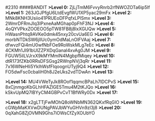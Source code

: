 #2310
####BANDIT
**>Level 0:**
ZjLjTmM6FvvyRnrb2rfNWOZOTa6ip5If
**>Level 1:**
263JGJPfgU6LtdEvgfWU1XP5yac29mFx
**>Level 2:**
MNk8KNH3Usiio41PRUEoDFPqfxLPlSmx
**>Level 3:**
2WmrDFRmJIq3IPxneAaMGhap0pFhF3NJ
**>Level 4:**
4oQYVPkxZOOEOO5pTW81FB8j8lxXGUQw
**>Level 5:**
HWasnPhtq9AVKe0dmk45nxy20cvUa6EG
**>Level 6:**
morbNTDkSW6jIlUc0ymOdMaLnOlFVAaj
**>Level 7:**
dfwvzFQi4mU0wfNbFOe9RoWskMLg7eEc
**>Level 8:**
4CKMh1JI91bUIZZPXDqGanal4xvAg0JM
**>Level 9:**
FGUW5ilLVJrxX9kMYMmlN4MgbpfMiqey
**>Level 10:**
dtR173fZKb0RRsDFSGsg2RWnpNVj3qRr
**>Level 11:**
7x16WNeHIi5YkIhWsfFIqoognUTyj9Q4
**>Level 12:**
FO5dwFsc0cbaIiH0h8J2eUks2vdTDwAn
**>Level 13:**

**>Level 14:**
MU4VWeTyJk8ROof1qqmcBPaLh7lDCPvS
**>Level 15:**
8xCjnmgoKbGLhHFAZlGE5Tmu4M2tKJQo
**>Level 16:**
kSkvUpMQ7lBYyCM4GBPvCvT1BfWRy0Dx
**>Level 17:**

**>Level 18:**
x2gLTTjFwMOhQ8oWNbMN362QKxfRqGlO
**>Level 19:**
cGWpMaKXVwDUNgPAVJbWYuGHVn9zl3j8
**>Level 20:**
0qXahG8ZjOVMN9Ghs7iOWsCfZyXOUbYO
